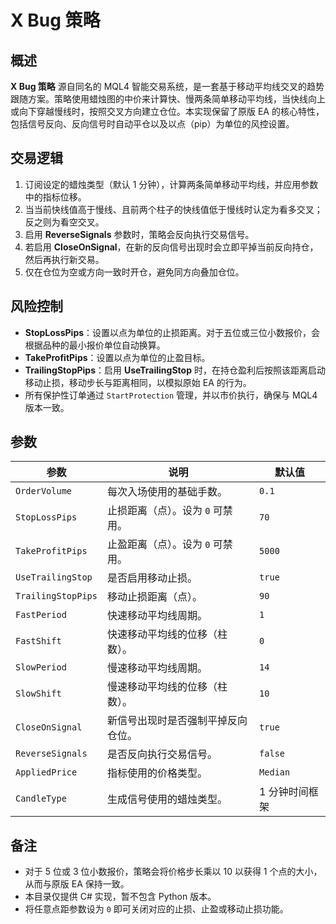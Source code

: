 # X Bug 策略

## 概述
**X Bug 策略** 源自同名的 MQL4 智能交易系统，是一套基于移动平均线交叉的趋势跟随方案。策略使用蜡烛图的中价来计算快、慢两条简单移动平均线，当快线向上或向下穿越慢线时，按照交叉方向建立仓位。本实现保留了原版 EA 的核心特性，包括信号反向、反向信号时自动平仓以及以点（pip）为单位的风控设置。

## 交易逻辑
1. 订阅设定的蜡烛类型（默认 1 分钟），计算两条简单移动平均线，并应用参数中的指标位移。
2. 当当前快线值高于慢线、且前两个柱子的快线值低于慢线时认定为看多交叉；反之则为看空交叉。
3. 启用 **ReverseSignals** 参数时，策略会反向执行交易信号。
4. 若启用 **CloseOnSignal**，在新的反向信号出现时会立即平掉当前反向持仓，然后再执行新交易。
5. 仅在仓位为空或方向一致时开仓，避免同方向叠加仓位。

## 风险控制
- **StopLossPips**：设置以点为单位的止损距离。对于五位或三位小数报价，会根据品种的最小报价单位自动换算。
- **TakeProfitPips**：设置以点为单位的止盈目标。
- **TrailingStopPips**：启用 **UseTrailingStop** 时，在持仓盈利后按照该距离启动移动止损，移动步长与距离相同，以模拟原始 EA 的行为。
- 所有保护性订单通过 `StartProtection` 管理，并以市价执行，确保与 MQL4 版本一致。

## 参数
| 参数 | 说明 | 默认值 |
|------|------|--------|
| `OrderVolume` | 每次入场使用的基础手数。 | `0.1` |
| `StopLossPips` | 止损距离（点）。设为 `0` 可禁用。 | `70` |
| `TakeProfitPips` | 止盈距离（点）。设为 `0` 可禁用。 | `5000` |
| `UseTrailingStop` | 是否启用移动止损。 | `true` |
| `TrailingStopPips` | 移动止损距离（点）。 | `90` |
| `FastPeriod` | 快速移动平均线周期。 | `1` |
| `FastShift` | 快速移动平均线的位移（柱数）。 | `0` |
| `SlowPeriod` | 慢速移动平均线周期。 | `14` |
| `SlowShift` | 慢速移动平均线的位移（柱数）。 | `10` |
| `CloseOnSignal` | 新信号出现时是否强制平掉反向仓位。 | `true` |
| `ReverseSignals` | 是否反向执行交易信号。 | `false` |
| `AppliedPrice` | 指标使用的价格类型。 | `Median` |
| `CandleType` | 生成信号使用的蜡烛类型。 | 1 分钟时间框架 |

## 备注
- 对于 5 位或 3 位小数报价，策略会将价格步长乘以 10 以获得 1 个点的大小，从而与原版 EA 保持一致。
- 本目录仅提供 C# 实现，暂不包含 Python 版本。
- 将任意点距参数设为 `0` 即可关闭对应的止损、止盈或移动止损功能。
